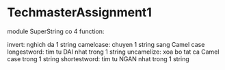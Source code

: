 # TechmasterAssignment1

module SuperString co 4 function:

invert: nghich da 1 string
camelcase: chuyen 1 string sang Camel case
longestword: tim tu DAI  nhat trong 1 string
uncamelize: xoa bo tat ca Camel case trong 1 string
shortestword: tim tu NGAN nhat trong 1 string
